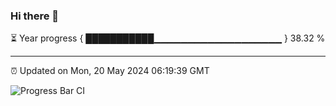 ### Hi there 👋

⏳ Year progress { ███████████▁▁▁▁▁▁▁▁▁▁▁▁▁▁▁▁▁▁▁ } 38.32 %

---

⏰ Updated on Mon, 20 May 2024 06:19:39 GMT

![Progress Bar CI](https://github.com/liununu/liununu/workflows/Progress%20Bar%20CI/badge.svg)
